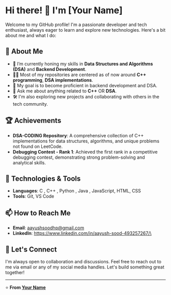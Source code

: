 # Hi there! 👋 I'm [Your Name]

Welcome to my GitHub profile! I'm a passionate developer and tech enthusiast, always eager to learn and explore new technologies. Here's a bit about me and what I do:

## 🚀 About Me

- 🌱 I’m currently honing my skills in **Data Structures and Algorithms (DSA)** and **Backend Development**.
- 👨‍💻 Most of my repositories are centered as of now around **C++ programming**, **DSA implementations**.
- 🎯 My goal is to become proficient in backend development and DSA.
- 💬 Ask me about anything related to **C++** OR **DSA**.
- 🛠️ I'm also exploring new projects and collaborating with others in the tech community.

## 🏆 Achievements

- **DSA-CODING Repository**: A comprehensive collection of C++ implementations for data structures, algorithms, and unique problems not found on LeetCode.
- **Debugging Contest - Rank 1**: Achieved the first rank in a competitive debugging contest, demonstrating strong problem-solving and analytical skills.

## 🔧 Technologies & Tools

- **Languages**: C , C++ , Python , Java , JavaScript, HTML, CSS
- **Tools**: Git, VS Code

## 📫 How to Reach Me

- **Email**: aayushsoodhp@gmail.com
- **LinkedIn**: https://www.linkedin.com/in/aayush-sood-493257267/\


## 💬 Let's Connect

I'm always open to collaboration and discussions. Feel free to reach out to me via email or any of my social media handles. Let's build something great together!

---

⭐️ **From [Your Name](https://github.com/Aayush-Sood101)**

